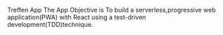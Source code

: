 Treffen App
The App Objective is To build a serverless,progressive web application(PWA) with React using a test-driven development(TDD)technique.
